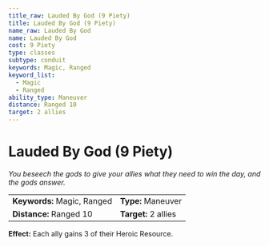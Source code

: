 ```yaml
---
title_raw: Lauded By God (9 Piety)
title: Lauded By God (9 Piety)
name_raw: Lauded By God
name: Lauded By God
cost: 9 Piety
type: classes
subtype: conduit
keywords: Magic, Ranged
keyword_list:
  - Magic
  - Ranged
ability_type: Maneuver
distance: Ranged 10
target: 2 allies
---
```


# Lauded By God (9 Piety)

*You beseech the gods to give your allies what they need to win the day, and the gods answer.*

|                             |                      |
| :-------------------------- | :------------------- |
| **Keywords:** Magic, Ranged | **Type:** Maneuver   |
| **Distance:** Ranged 10     | **Target:** 2 allies |

**Effect:** Each ally gains 3 of their Heroic Resource.
